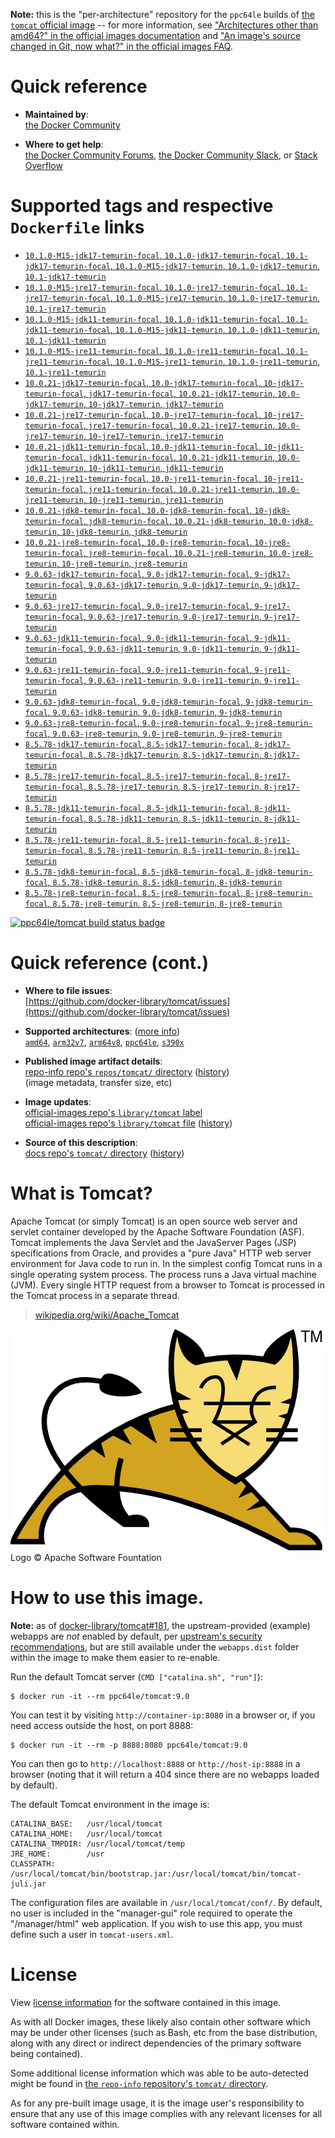 <!--

********************************************************************************

WARNING:

    DO NOT EDIT "tomcat/README.md"

    IT IS AUTO-GENERATED

    (from the other files in "tomcat/" combined with a set of templates)

********************************************************************************

-->

**Note:** this is the "per-architecture" repository for the `ppc64le` builds of [the `tomcat` official image](https://hub.docker.com/_/tomcat) -- for more information, see ["Architectures other than amd64?" in the official images documentation](https://github.com/docker-library/official-images#architectures-other-than-amd64) and ["An image's source changed in Git, now what?" in the official images FAQ](https://github.com/docker-library/faq#an-images-source-changed-in-git-now-what).

# Quick reference

-	**Maintained by**:  
	[the Docker Community](https://github.com/docker-library/tomcat)

-	**Where to get help**:  
	[the Docker Community Forums](https://forums.docker.com/), [the Docker Community Slack](https://dockr.ly/slack), or [Stack Overflow](https://stackoverflow.com/search?tab=newest&q=docker)

# Supported tags and respective `Dockerfile` links

-	[`10.1.0-M15-jdk17-temurin-focal`, `10.1.0-jdk17-temurin-focal`, `10.1-jdk17-temurin-focal`, `10.1.0-M15-jdk17-temurin`, `10.1.0-jdk17-temurin`, `10.1-jdk17-temurin`](https://github.com/docker-library/tomcat/blob/f13f02d78e7ff7bb03cf390513045f03dbca0e7c/10.1/jdk17/temurin-focal/Dockerfile)
-	[`10.1.0-M15-jre17-temurin-focal`, `10.1.0-jre17-temurin-focal`, `10.1-jre17-temurin-focal`, `10.1.0-M15-jre17-temurin`, `10.1.0-jre17-temurin`, `10.1-jre17-temurin`](https://github.com/docker-library/tomcat/blob/f13f02d78e7ff7bb03cf390513045f03dbca0e7c/10.1/jre17/temurin-focal/Dockerfile)
-	[`10.1.0-M15-jdk11-temurin-focal`, `10.1.0-jdk11-temurin-focal`, `10.1-jdk11-temurin-focal`, `10.1.0-M15-jdk11-temurin`, `10.1.0-jdk11-temurin`, `10.1-jdk11-temurin`](https://github.com/docker-library/tomcat/blob/f13f02d78e7ff7bb03cf390513045f03dbca0e7c/10.1/jdk11/temurin-focal/Dockerfile)
-	[`10.1.0-M15-jre11-temurin-focal`, `10.1.0-jre11-temurin-focal`, `10.1-jre11-temurin-focal`, `10.1.0-M15-jre11-temurin`, `10.1.0-jre11-temurin`, `10.1-jre11-temurin`](https://github.com/docker-library/tomcat/blob/f13f02d78e7ff7bb03cf390513045f03dbca0e7c/10.1/jre11/temurin-focal/Dockerfile)
-	[`10.0.21-jdk17-temurin-focal`, `10.0-jdk17-temurin-focal`, `10-jdk17-temurin-focal`, `jdk17-temurin-focal`, `10.0.21-jdk17-temurin`, `10.0-jdk17-temurin`, `10-jdk17-temurin`, `jdk17-temurin`](https://github.com/docker-library/tomcat/blob/ef23d48c9592f61dfce7729d3d0958d5403a9541/10.0/jdk17/temurin-focal/Dockerfile)
-	[`10.0.21-jre17-temurin-focal`, `10.0-jre17-temurin-focal`, `10-jre17-temurin-focal`, `jre17-temurin-focal`, `10.0.21-jre17-temurin`, `10.0-jre17-temurin`, `10-jre17-temurin`, `jre17-temurin`](https://github.com/docker-library/tomcat/blob/ef23d48c9592f61dfce7729d3d0958d5403a9541/10.0/jre17/temurin-focal/Dockerfile)
-	[`10.0.21-jdk11-temurin-focal`, `10.0-jdk11-temurin-focal`, `10-jdk11-temurin-focal`, `jdk11-temurin-focal`, `10.0.21-jdk11-temurin`, `10.0-jdk11-temurin`, `10-jdk11-temurin`, `jdk11-temurin`](https://github.com/docker-library/tomcat/blob/ef23d48c9592f61dfce7729d3d0958d5403a9541/10.0/jdk11/temurin-focal/Dockerfile)
-	[`10.0.21-jre11-temurin-focal`, `10.0-jre11-temurin-focal`, `10-jre11-temurin-focal`, `jre11-temurin-focal`, `10.0.21-jre11-temurin`, `10.0-jre11-temurin`, `10-jre11-temurin`, `jre11-temurin`](https://github.com/docker-library/tomcat/blob/ef23d48c9592f61dfce7729d3d0958d5403a9541/10.0/jre11/temurin-focal/Dockerfile)
-	[`10.0.21-jdk8-temurin-focal`, `10.0-jdk8-temurin-focal`, `10-jdk8-temurin-focal`, `jdk8-temurin-focal`, `10.0.21-jdk8-temurin`, `10.0-jdk8-temurin`, `10-jdk8-temurin`, `jdk8-temurin`](https://github.com/docker-library/tomcat/blob/ef23d48c9592f61dfce7729d3d0958d5403a9541/10.0/jdk8/temurin-focal/Dockerfile)
-	[`10.0.21-jre8-temurin-focal`, `10.0-jre8-temurin-focal`, `10-jre8-temurin-focal`, `jre8-temurin-focal`, `10.0.21-jre8-temurin`, `10.0-jre8-temurin`, `10-jre8-temurin`, `jre8-temurin`](https://github.com/docker-library/tomcat/blob/ef23d48c9592f61dfce7729d3d0958d5403a9541/10.0/jre8/temurin-focal/Dockerfile)
-	[`9.0.63-jdk17-temurin-focal`, `9.0-jdk17-temurin-focal`, `9-jdk17-temurin-focal`, `9.0.63-jdk17-temurin`, `9.0-jdk17-temurin`, `9-jdk17-temurin`](https://github.com/docker-library/tomcat/blob/ddb12368ca6507de7c23394c4f36f1e242c638eb/9.0/jdk17/temurin-focal/Dockerfile)
-	[`9.0.63-jre17-temurin-focal`, `9.0-jre17-temurin-focal`, `9-jre17-temurin-focal`, `9.0.63-jre17-temurin`, `9.0-jre17-temurin`, `9-jre17-temurin`](https://github.com/docker-library/tomcat/blob/ddb12368ca6507de7c23394c4f36f1e242c638eb/9.0/jre17/temurin-focal/Dockerfile)
-	[`9.0.63-jdk11-temurin-focal`, `9.0-jdk11-temurin-focal`, `9-jdk11-temurin-focal`, `9.0.63-jdk11-temurin`, `9.0-jdk11-temurin`, `9-jdk11-temurin`](https://github.com/docker-library/tomcat/blob/ddb12368ca6507de7c23394c4f36f1e242c638eb/9.0/jdk11/temurin-focal/Dockerfile)
-	[`9.0.63-jre11-temurin-focal`, `9.0-jre11-temurin-focal`, `9-jre11-temurin-focal`, `9.0.63-jre11-temurin`, `9.0-jre11-temurin`, `9-jre11-temurin`](https://github.com/docker-library/tomcat/blob/ddb12368ca6507de7c23394c4f36f1e242c638eb/9.0/jre11/temurin-focal/Dockerfile)
-	[`9.0.63-jdk8-temurin-focal`, `9.0-jdk8-temurin-focal`, `9-jdk8-temurin-focal`, `9.0.63-jdk8-temurin`, `9.0-jdk8-temurin`, `9-jdk8-temurin`](https://github.com/docker-library/tomcat/blob/ddb12368ca6507de7c23394c4f36f1e242c638eb/9.0/jdk8/temurin-focal/Dockerfile)
-	[`9.0.63-jre8-temurin-focal`, `9.0-jre8-temurin-focal`, `9-jre8-temurin-focal`, `9.0.63-jre8-temurin`, `9.0-jre8-temurin`, `9-jre8-temurin`](https://github.com/docker-library/tomcat/blob/ddb12368ca6507de7c23394c4f36f1e242c638eb/9.0/jre8/temurin-focal/Dockerfile)
-	[`8.5.78-jdk17-temurin-focal`, `8.5-jdk17-temurin-focal`, `8-jdk17-temurin-focal`, `8.5.78-jdk17-temurin`, `8.5-jdk17-temurin`, `8-jdk17-temurin`](https://github.com/docker-library/tomcat/blob/d7b9f8bc125be41493b68a1618e7137dbe5c04c7/8.5/jdk17/temurin-focal/Dockerfile)
-	[`8.5.78-jre17-temurin-focal`, `8.5-jre17-temurin-focal`, `8-jre17-temurin-focal`, `8.5.78-jre17-temurin`, `8.5-jre17-temurin`, `8-jre17-temurin`](https://github.com/docker-library/tomcat/blob/d7b9f8bc125be41493b68a1618e7137dbe5c04c7/8.5/jre17/temurin-focal/Dockerfile)
-	[`8.5.78-jdk11-temurin-focal`, `8.5-jdk11-temurin-focal`, `8-jdk11-temurin-focal`, `8.5.78-jdk11-temurin`, `8.5-jdk11-temurin`, `8-jdk11-temurin`](https://github.com/docker-library/tomcat/blob/d7b9f8bc125be41493b68a1618e7137dbe5c04c7/8.5/jdk11/temurin-focal/Dockerfile)
-	[`8.5.78-jre11-temurin-focal`, `8.5-jre11-temurin-focal`, `8-jre11-temurin-focal`, `8.5.78-jre11-temurin`, `8.5-jre11-temurin`, `8-jre11-temurin`](https://github.com/docker-library/tomcat/blob/d7b9f8bc125be41493b68a1618e7137dbe5c04c7/8.5/jre11/temurin-focal/Dockerfile)
-	[`8.5.78-jdk8-temurin-focal`, `8.5-jdk8-temurin-focal`, `8-jdk8-temurin-focal`, `8.5.78-jdk8-temurin`, `8.5-jdk8-temurin`, `8-jdk8-temurin`](https://github.com/docker-library/tomcat/blob/d7b9f8bc125be41493b68a1618e7137dbe5c04c7/8.5/jdk8/temurin-focal/Dockerfile)
-	[`8.5.78-jre8-temurin-focal`, `8.5-jre8-temurin-focal`, `8-jre8-temurin-focal`, `8.5.78-jre8-temurin`, `8.5-jre8-temurin`, `8-jre8-temurin`](https://github.com/docker-library/tomcat/blob/d7b9f8bc125be41493b68a1618e7137dbe5c04c7/8.5/jre8/temurin-focal/Dockerfile)

[![ppc64le/tomcat build status badge](https://img.shields.io/jenkins/s/https/doi-janky.infosiftr.net/job/multiarch/job/ppc64le/job/tomcat.svg?label=ppc64le/tomcat%20%20build%20job)](https://doi-janky.infosiftr.net/job/multiarch/job/ppc64le/job/tomcat/)

# Quick reference (cont.)

-	**Where to file issues**:  
	[https://github.com/docker-library/tomcat/issues](https://github.com/docker-library/tomcat/issues)

-	**Supported architectures**: ([more info](https://github.com/docker-library/official-images#architectures-other-than-amd64))  
	[`amd64`](https://hub.docker.com/r/amd64/tomcat/), [`arm32v7`](https://hub.docker.com/r/arm32v7/tomcat/), [`arm64v8`](https://hub.docker.com/r/arm64v8/tomcat/), [`ppc64le`](https://hub.docker.com/r/ppc64le/tomcat/), [`s390x`](https://hub.docker.com/r/s390x/tomcat/)

-	**Published image artifact details**:  
	[repo-info repo's `repos/tomcat/` directory](https://github.com/docker-library/repo-info/blob/master/repos/tomcat) ([history](https://github.com/docker-library/repo-info/commits/master/repos/tomcat))  
	(image metadata, transfer size, etc)

-	**Image updates**:  
	[official-images repo's `library/tomcat` label](https://github.com/docker-library/official-images/issues?q=label%3Alibrary%2Ftomcat)  
	[official-images repo's `library/tomcat` file](https://github.com/docker-library/official-images/blob/master/library/tomcat) ([history](https://github.com/docker-library/official-images/commits/master/library/tomcat))

-	**Source of this description**:  
	[docs repo's `tomcat/` directory](https://github.com/docker-library/docs/tree/master/tomcat) ([history](https://github.com/docker-library/docs/commits/master/tomcat))

# What is Tomcat?

Apache Tomcat (or simply Tomcat) is an open source web server and servlet container developed by the Apache Software Foundation (ASF). Tomcat implements the Java Servlet and the JavaServer Pages (JSP) specifications from Oracle, and provides a "pure Java" HTTP web server environment for Java code to run in. In the simplest config Tomcat runs in a single operating system process. The process runs a Java virtual machine (JVM). Every single HTTP request from a browser to Tomcat is processed in the Tomcat process in a separate thread.

> [wikipedia.org/wiki/Apache_Tomcat](https://en.wikipedia.org/wiki/Apache_Tomcat)

![logo](https://raw.githubusercontent.com/docker-library/docs/8e31eb93a02d504d0cfe1da435aa31b377fc627d/tomcat/logo.png)Logo &copy; Apache Software Fountation

# How to use this image.

**Note:** as of [docker-library/tomcat#181](https://github.com/docker-library/tomcat/pull/181), the upstream-provided (example) webapps are *not* enabled by default, per [upstream's security recommendations](https://tomcat.apache.org/tomcat-9.0-doc/security-howto.html#Default_web_applications), but are still available under the `webapps.dist` folder within the image to make them easier to re-enable.

Run the default Tomcat server (`CMD ["catalina.sh", "run"]`):

```console
$ docker run -it --rm ppc64le/tomcat:9.0
```

You can test it by visiting `http://container-ip:8080` in a browser or, if you need access outside the host, on port 8888:

```console
$ docker run -it --rm -p 8888:8080 ppc64le/tomcat:9.0
```

You can then go to `http://localhost:8888` or `http://host-ip:8888` in a browser (noting that it will return a 404 since there are no webapps loaded by default).

The default Tomcat environment in the image is:

	CATALINA_BASE:   /usr/local/tomcat
	CATALINA_HOME:   /usr/local/tomcat
	CATALINA_TMPDIR: /usr/local/tomcat/temp
	JRE_HOME:        /usr
	CLASSPATH:       /usr/local/tomcat/bin/bootstrap.jar:/usr/local/tomcat/bin/tomcat-juli.jar

The configuration files are available in `/usr/local/tomcat/conf/`. By default, no user is included in the "manager-gui" role required to operate the "/manager/html" web application. If you wish to use this app, you must define such a user in `tomcat-users.xml`.

# License

View [license information](https://www.apache.org/licenses/LICENSE-2.0) for the software contained in this image.

As with all Docker images, these likely also contain other software which may be under other licenses (such as Bash, etc from the base distribution, along with any direct or indirect dependencies of the primary software being contained).

Some additional license information which was able to be auto-detected might be found in [the `repo-info` repository's `tomcat/` directory](https://github.com/docker-library/repo-info/tree/master/repos/tomcat).

As for any pre-built image usage, it is the image user's responsibility to ensure that any use of this image complies with any relevant licenses for all software contained within.
